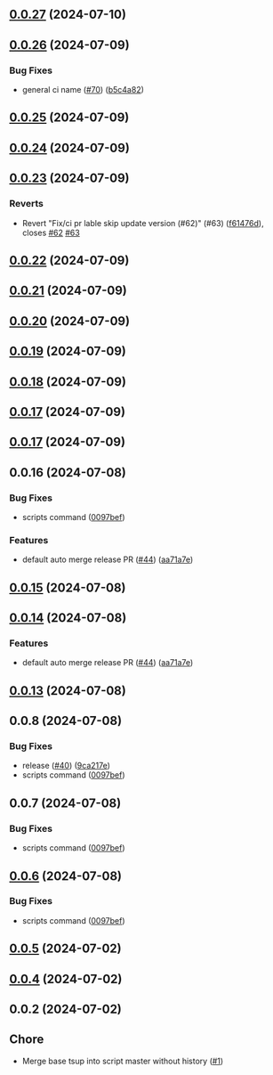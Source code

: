 

## [0.0.27](https://github.com/qlover/fe-base-scripts/compare/0.0.26...0.0.27) (2024-07-10)

## [0.0.26](https://github.com/qlover/fe-base-scripts/compare/0.0.25...0.0.26) (2024-07-09)


### Bug Fixes

* general ci name ([#70](https://github.com/qlover/fe-base-scripts/issues/70)) ([b5c4a82](https://github.com/qlover/fe-base-scripts/commit/b5c4a82a055e7cc5c48f65742471ad4f22580611))

## [0.0.25](https://github.com/qlover/fe-base-scripts/compare/0.0.24...0.0.25) (2024-07-09)

## [0.0.24](https://github.com/qlover/fe-base-scripts/compare/0.0.23...0.0.24) (2024-07-09)

## [0.0.23](https://github.com/qlover/fe-base-scripts/compare/0.0.22...0.0.23) (2024-07-09)


### Reverts

* Revert "Fix/ci pr lable skip update version (#62)" (#63) ([f61476d](https://github.com/qlover/fe-base-scripts/commit/f61476d64ef4ae62de0341021953b691e0f7d125)), closes [#62](https://github.com/qlover/fe-base-scripts/issues/62) [#63](https://github.com/qlover/fe-base-scripts/issues/63)

## [0.0.22](https://github.com/qlover/fe-base-scripts/compare/0.0.21...0.0.22) (2024-07-09)

## [0.0.21](https://github.com/qlover/fe-base-scripts/compare/0.0.20...0.0.21) (2024-07-09)

## [0.0.20](https://github.com/qlover/fe-base-scripts/compare/0.0.19...0.0.20) (2024-07-09)

## [0.0.19](https://github.com/qlover/fe-base-scripts/compare/0.0.18...0.0.19) (2024-07-09)

## [0.0.18](https://github.com/qlover/fe-base-scripts/compare/0.0.17...0.0.18) (2024-07-09)



## [0.0.17](https://github.com/qlover/fe-base-scripts/compare/0.0.17...0.0.18) (2024-07-09)

## [0.0.17](https://github.com/qlover/fe-base-scripts/compare/0.0.16...0.0.17) (2024-07-09)

## 0.0.16 (2024-07-08)


### Bug Fixes

* scripts command ([0097bef](https://github.com/qlover/fe-base-scripts/commit/0097bef35b496b93a07c8761b9bf2ffd7aa0a898))


### Features

* default auto merge release PR ([#44](https://github.com/qlover/fe-base-scripts/issues/44)) ([aa71a7e](https://github.com/qlover/fe-base-scripts/commit/aa71a7e7503e0dbf2c9d9c4959db48012dc5d02a))

## [0.0.15](https://github.com/qlover/fe-base-scripts/compare/0.0.14...0.0.15) (2024-07-08)

## [0.0.14](https://github.com/qlover/fe-base-scripts/compare/0.0.13...0.0.14) (2024-07-08)


### Features

* default auto merge release PR ([#44](https://github.com/qlover/fe-base-scripts/issues/44)) ([aa71a7e](https://github.com/qlover/fe-base-scripts/commit/aa71a7e7503e0dbf2c9d9c4959db48012dc5d02a))

## [0.0.13](https://github.com/qlover/fe-base-scripts/compare/test-v0.0.2...0.0.13) (2024-07-08)

## 0.0.8 (2024-07-08)


### Bug Fixes

* release ([#40](https://github.com/qlover/fe-base-scripts/issues/40)) ([9ca217e](https://github.com/qlover/fe-base-scripts/commit/9ca217eac6474b21380256f1c06471c20bee64b8))
* scripts command ([0097bef](https://github.com/qlover/fe-base-scripts/commit/0097bef35b496b93a07c8761b9bf2ffd7aa0a898))

## 0.0.7 (2024-07-08)


### Bug Fixes

* scripts command ([0097bef](https://github.com/qlover/fe-base-scripts/commit/0097bef35b496b93a07c8761b9bf2ffd7aa0a898))

## [0.0.6](https://github.com/qlover/fe-base-scripts/compare/test-v0.0.2...test-v0.0.6) (2024-07-08)

### Bug Fixes

- scripts command ([0097bef](https://github.com/qlover/fe-base-scripts/commit/0097bef35b496b93a07c8761b9bf2ffd7aa0a898))

## [0.0.5](https://github.com/qlover/fe-base-scripts/compare/0.0.4...0.0.5) (2024-07-02)

## [0.0.4](https://github.com/qlover/fe-base-scripts/compare/0.0.2...0.0.4) (2024-07-02)

## 0.0.2 (2024-07-02)

## Chore

- Merge base tsup into script master without history ([#1](https://github.com/qlover/fe-base-scripts/pull/1))
